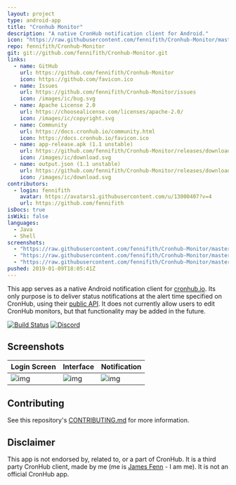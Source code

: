 ```yaml
---
layout: project
type: android-app
title: "Cronhub Monitor"
description: "A native CronHub notification client for Android."
icon: "https://raw.githubusercontent.com/fennifith/Cronhub-Monitor/master/app/src/main/ic_launcher-web.png"
repo: fennifith/Cronhub-Monitor
git: git://github.com/fennifith/Cronhub-Monitor.git
links:
  - name: GitHub
    url: https://github.com/fennifith/Cronhub-Monitor
    icon: https://github.com/favicon.ico
  - name: Issues
    url: https://github.com/fennifith/Cronhub-Monitor/issues
    icon: /images/ic/bug.svg
  - name: Apache License 2.0
    url: https://choosealicense.com/licenses/apache-2.0/
    icon: /images/ic/copyright.svg
  - name: Community
    url: https://docs.cronhub.io/community.html
    icon: https://docs.cronhub.io/favicon.ico
  - name: app-release.apk (1.1 unstable)
    url: https://github.com/fennifith/Cronhub-Monitor/releases/download/1.1/app-release.apk
    icon: /images/ic/download.svg
  - name: output.json (1.1 unstable)
    url: https://github.com/fennifith/Cronhub-Monitor/releases/download/1.1/output.json
    icon: /images/ic/download.svg
contributors:
  - login: fennifith
    avatar: https://avatars1.githubusercontent.com/u/13000407?v=4
    url: https://github.com/fennifith
isDocs: true
isWiki: false
languages:
  - Java
  - Shell
screenshots:
  - "https://raw.githubusercontent.com/fennifith/Cronhub-Monitor/master/.github/images/login.png"
  - "https://raw.githubusercontent.com/fennifith/Cronhub-Monitor/master/.github/images/interface.png"
  - "https://raw.githubusercontent.com/fennifith/Cronhub-Monitor/master/.github/images/notification.png"
pushed: 2019-01-09T18:05:41Z
---
```


This app serves as a native Android notification client for [cronhub.io](https://cronhub.io/). Its only purpose is to deliver status notifications at the alert time specified on CronHub, using their [public API](https://docs.cronhub.io/public-api.html). It does not currently allow users to edit CronHub monitors, but that functionality may be added in the future.

[![Build Status](https://travis-ci.com/fennifith/Cronhub-Monitor.svg?branch=master)](https://travis-ci.com/fennifith/Cronhub-Monitor)
[![Discord](https://img.shields.io/discord/514625116706177035.svg)](https://discord.gg/VgJwGua)

## Screenshots

|Login Screen|Interface|Notification|
|-----|-----|-----|
|![img](https://github.com/fennifith/Cronhub-Monitor/blob/master/./.github/images/login.png?raw=true)|![img](https://github.com/fennifith/Cronhub-Monitor/blob/master/./.github/images/interface.png?raw=true)|![img](https://github.com/fennifith/Cronhub-Monitor/blob/master/./.github/images/notification.png?raw=true)|

## Contributing

See this repository's [CONTRIBUTING.md](https://github.com/fennifith/Cronhub-Monitor/blob/master/./.github/CONTRIBUTING.md) for more information.

## Disclaimer

This app is not endorsed by, related to, or a part of CronHub. It is a third party CronHub client, made by me (me is [James Fenn](https://jfenn.me/) - I am me). It is not an official CronHub app.

